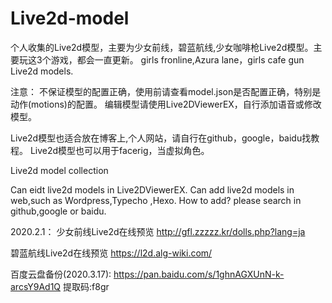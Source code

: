# Live2d-model

个人收集的Live2d模型，主要为少女前线，碧蓝航线,少女咖啡枪Live2d模型。主要玩这3个游戏，都会一直更新。
girls fronline,Azura lane，girls cafe gun Live2d models.

注意：
不保证模型的配置正确，使用前请查看model.json是否配置正确，特别是动作(motions)的配置。
编辑模型请使用Live2DViewerEX，自行添加语音或修改模型。


Live2d模型也适合放在博客上,个人网站，请自行在github，google，baidu找教程。
Live2d模型也可以用于facerig，当虚拟角色。

Live2d model collection

Can eidt live2d models in Live2DViewerEX.
Can add live2d models in web,such as Wordpress,Typecho ,Hexo.
How to add? please search in github,google or baidu.


2020.2.1：
少女前线Live2d在线预览
http://gfl.zzzzz.kr/dolls.php?lang=ja

碧蓝航线Live2d在线预览
https://l2d.alg-wiki.com/

百度云盘备份(2020.3.17):
https://pan.baidu.com/s/1ghnAGXUnN-k-arcsY9Ad1Q 提取码:f8gr 
